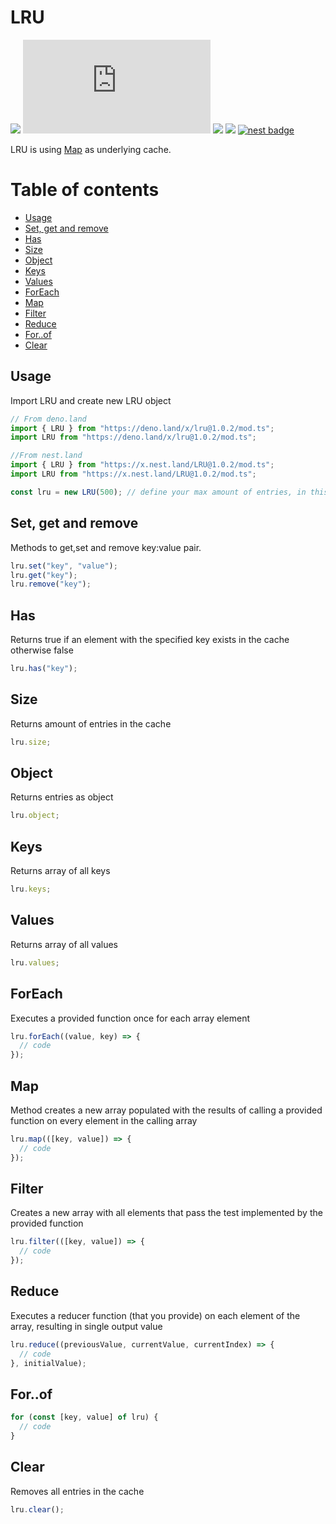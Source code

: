 # LRU

![](https://img.shields.io/github/workflow/status/liltoto/lru/Test/master?style=for-the-badge)
![](https://img.shields.io/github/size/liltoto/LRU/mod.ts?style=for-the-badge)
![](https://img.shields.io/github/languages/top/liltoto/lru?style=for-the-badge)
![](https://img.shields.io/github/license/liltoto/lru?style=for-the-badge)
[![nest badge](https://nest.land/badge.svg)](https://nest.land/package/LRU)

LRU is using [Map](https://developer.mozilla.org/en-US/docs/Web/JavaScript/Reference/Global_Objects/Map) as underlying cache.

# Table of contents

- [Usage](#usage)
- [Set, get and remove](#set-get-and-remove)
- [Has](#has)
- [Size](#size)
- [Object](#object)
- [Keys](#keys)
- [Values](#values)
- [ForEach](#foreach)
- [Map](#map)
- [Filter](#filter)
- [Reduce](#reduce)
- [For..of](#for..of)
- [Clear](#clear)

## Usage

Import LRU and create new LRU object

```typescript
// From deno.land
import { LRU } from "https://deno.land/x/lru@1.0.2/mod.ts";
import LRU from "https://deno.land/x/lru@1.0.2/mod.ts";

//From nest.land
import { LRU } from "https://x.nest.land/LRU@1.0.2/mod.ts";
import LRU from "https://x.nest.land/LRU@1.0.2/mod.ts";

const lru = new LRU(500); // define your max amount of entries, in this example is 500
```

## Set, get and remove

Methods to get,set and remove key:value pair.

```typescript
lru.set("key", "value");
lru.get("key");
lru.remove("key");
```

## Has

Returns true if an element with the specified key exists in the cache otherwise false

```typescript
lru.has("key");
```

## Size

Returns amount of entries in the cache

```typescript
lru.size;
```

## Object

Returns entries as object

```typescript
lru.object;
```

## Keys

Returns array of all keys

```typescript
lru.keys;
```

## Values

Returns array of all values

```typescript
lru.values;
```

## ForEach

Executes a provided function once for each array element

```typescript
lru.forEach((value, key) => {
  // code
});
```

## Map

Method creates a new array populated with the results of calling a provided function on every element in the calling array

```typescript
lru.map(([key, value]) => {
  // code
});
```

## Filter

Creates a new array with all elements that pass the test implemented by the provided function

```typescript
lru.filter(([key, value]) => {
  // code
});
```

## Reduce

Executes a reducer function (that you provide) on each element of the array, resulting in single output value

```typescript
lru.reduce((previousValue, currentValue, currentIndex) => {
  // code
}, initialValue);
```

## For..of

```typescript
for (const [key, value] of lru) {
  // code
}
```

## Clear

Removes all entries in the cache

```typescript
lru.clear();
```
